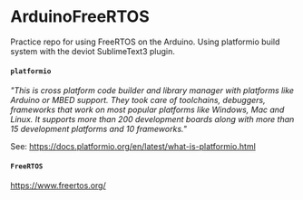 # ArduinoFreeRTOS
Practice repo for using FreeRTOS on the Arduino. Using platformio build system with the deviot SublimeText3 plugin.
#### **`platformio`**
_"This is cross platform code builder and library manager with platforms like Arduino or MBED support. They took care of toolchains, debuggers, frameworks that work on most popular platforms like Windows, Mac and Linux. It supports more than 200 development boards along with more than 15 development platforms and 10 frameworks."_

See:
https://docs.platformio.org/en/latest/what-is-platformio.html



#### **`FreeRTOS`**
https://www.freertos.org/
